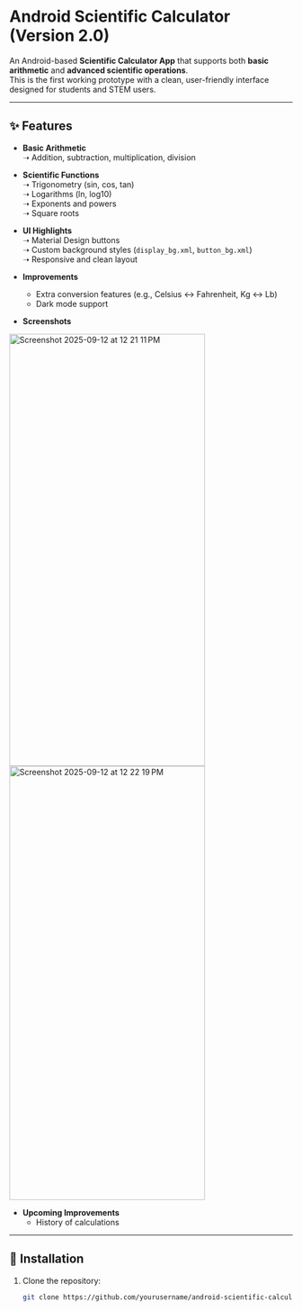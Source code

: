 # Android Scientific Calculator (Version 2.0)

An Android-based **Scientific Calculator App** that supports both **basic arithmetic** and **advanced scientific operations**.  
This is the first working prototype with a clean, user-friendly interface designed for students and STEM users.

---

## ✨ Features

- **Basic Arithmetic**  
  ➝ Addition, subtraction, multiplication, division  

- **Scientific Functions**  
  ➝ Trigonometry (sin, cos, tan)  
  ➝ Logarithms (ln, log10)  
  ➝ Exponents and powers  
  ➝ Square roots  

- **UI Highlights**  
  ➝ Material Design buttons  
  ➝ Custom background styles (`display_bg.xml`, `button_bg.xml`)  
  ➝ Responsive and clean layout  

- **Improvements**  
  - Extra conversion features (e.g., Celsius ↔ Fahrenheit, Kg ↔ Lb)  
  - Dark mode support
    

 - **Screenshots**

<img width="348" height="768" alt="Screenshot 2025-09-12 at 12 21 11 PM" src="https://github.com/user-attachments/assets/ef13e9b3-3b30-453c-a03e-e7c2c1793be1" />  <img width="348" height="771" alt="Screenshot 2025-09-12 at 12 22 19 PM" src="https://github.com/user-attachments/assets/7d12c316-1cdd-4aab-8c4a-8b756a57247c" />

  
- **Upcoming Improvements**
  - History of calculations

---

## 🚀 Installation

1. Clone the repository:  
   ```bash
   git clone https://github.com/yourusername/android-scientific-calculator.git
